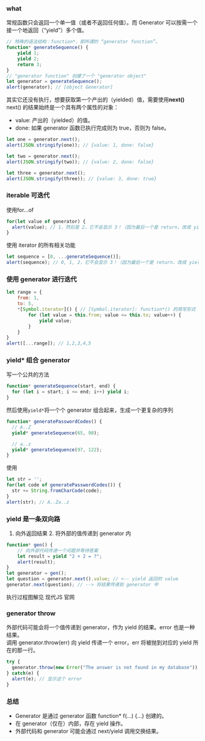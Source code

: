 ### what
常规函数只会返回一个单一值（或者不返回任何值）。而 Generator 可以按需一个接一个地返回（“yield”）多个值。
```js
// 特殊的语法结构：function*，即所谓的 “generator function”。  
function* generateSequence() {
    yield 1;
    yield 2;
    return 3;
}
// "generator function" 创建了一个 "generator object"
let generator = generateSequence();
alert(generator); // [object Generator]
```
其实它还没有执行，想要获取第一个产出的（yielded）值，需要使用**next()**  
next() 的结果始终是一个具有两个属性的对象：
- value: 产出的（yielded）的值。
- done: 如果 generator 函数已执行完成则为 true，否则为 false。
```js
let one = generator.next();
alert(JSON.stringify(one)); // {value: 1, done: false}

let two = generator.next();
alert(JSON.stringify(two)); // {value: 2, done: false}

let three = generator.next();
alert(JSON.stringify(three)); // {value: 3, done: true}
```
### iterable 可迭代
使用for...of
```js
for(let value of generator) {
  alert(value); // 1，然后是 2，它不会显示 3！（因为最后一个是 return，改成 yield 就显示3了）
}
```
使用 iterator 的所有相关功能
```js
let sequence = [0, ...generateSequence()];
alert(sequence); // 0, 1, 2，它不会显示 3！（因为最后一个是 return，改成 yield 就显示3了）
```
### 使用 generator 进行迭代
```js
let range = {
    from: 1,
    to: 5,
    *[Symbol.iterator]() { // [Symbol.iterator]: function*() 的简写形式
        for (let value = this.from; value <= this.to; value++) {
            yield value;
        }
    }
}
alert([...range]); // 1,2,3,4,5
```
### yield* 组合 generator
写一个公共的方法
```js
function* generateSequence(start, end) {
  for (let i = start; i <= end; i++) yield i;
}
```
然后使用`yield*`将一个个 generator 组合起来，生成一个更复杂的序列
```js
function* generatePasswordCodes() {
  // A..Z
  yield* generateSequence(65, 90);

  // a..z
  yield* generateSequence(97, 122);
}
```
使用
```js
let str = '';
for(let code of generatePasswordCodes()) {
  str += String.fromCharCode(code);
}
alert(str); // A..Za..z
```
### yield 是一条双向路
1. 向外返回结果 2. 将外部的值传递到 generator 内
```js
function* gen() {
    // 向外部代码传递一个问题并等待答案
    let result = yield "2 + 2 = ?";
    alert(result);
}
let generator = gen();
let question = generator.next().value; // <-- yield 返回的 value
generator.next(question); // --> 将结果传递到 generator 中
```
执行过程图解见 现代JS 官网

### generator throw
外部代码可能会将一个值传递到 generator，作为 yield 的结果。error 也是一种结果。  
调用 generator.throw(err) 向 yield 传递一个 error，err 将被抛到对应的 yield 所在的那一行。
```js
try {
  generator.throw(new Error("The answer is not found in my database"));
} catch(e) {
  alert(e); // 显示这个 error
}
```

### 总结
- Generator 是通过 generator 函数 function* f(…) {…} 创建的。
- 在 generator（仅在）内部，存在 yield 操作。
- 外部代码和 generator 可能会通过 next/yield 调用交换结果。